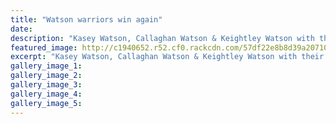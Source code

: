 ```yaml
---
title: "Watson warriors win again"
date: 
description: "Kasey Watson, Callaghan Watson & Keightley Watson with their Sydney medals.The Watson family has continued their success at international judo tournaments with a trio of medals at the recent Sydney..."
featured_image: http://c1940652.r52.cf0.rackcdn.com/57df22e8b8d39a2071001f40/Kasey,-Callaghan--Keightley-medal-at-Sydney-Sept-2016.jpg
excerpt: "Kasey Watson, Callaghan Watson & Keightley Watson with their Sydney medals.The Watson family has continued their success at international judo tournaments with a trio of medals at the recent Sydney Open at Olympic Park."
gallery_image_1: 
gallery_image_2: 
gallery_image_3: 
gallery_image_4: 
gallery_image_5: 
---
```


